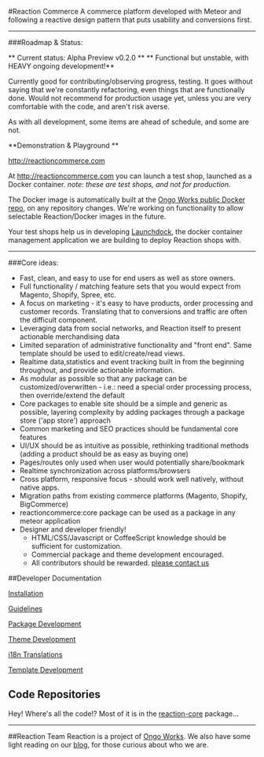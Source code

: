 #Reaction Commerce
A commerce platform developed with Meteor and following a reactive design pattern that puts usability and conversions first.


---
###Roadmap & Status:

** Current status: Alpha Preview v0.2.0 **
** Functional but unstable, with HEAVY ongoing development!**

Currently good for contributing/observing progress, testing. It goes without saying that we're constantly refactoring, even things that are functionally done. Would not recommend for production usage yet, unless you are very comfortable with the code, and aren't risk averse.

As with all development, some items are ahead of schedule, and some are not.

**Demonstration & Playground **

http://reactioncommerce.com

At http://reactioncommerce.com you can launch a test shop, launched as a Docker container. *note: these are test shops, and not for production.*

The Docker image is automatically built at the [Ongo Works public Docker repo](https://index.docker.io/u/ongoworks/), on any repository changes. We're working on functionality to allow selectable Reaction/Docker images in the future.

Your test shops help us in developing [Launchdock](https://github.com/ongoworks/launchdock), the docker container management application we are building to deploy Reaction shops with.


---
###Core ideas:


* Fast, clean, and easy to use for end users as well as store owners.
* Full functionality / matching feature sets that you would expect from Magento, Shopify, Spree, etc.
* A focus on marketing - it's easy to have products, order processing and customer records. Translating that to conversions and traffic are often the difficult component.
* Leveraging data from social networks, and Reaction itself to present actionable merchandising data
* Limited separation of administrative functionality and "front end". Same template should be used to edit/create/read views.
* Realtime data,statistics and event tracking built in from the beginning throughout, and provide actionable information.
* As modular as possible so that any package can be customized/overwritten - i.e.: need a special order processing process, then override/extend the default
* Core packages to enable site should be a simple and generic as possible, layering complexity by adding packages through a package store ('app store') approach
* Common marketing and SEO practices should be fundamental core features
* UI/UX should be as intuitive as possible, rethinking traditional methods (adding a product should be as easy as buying one)
* Pages/routes only used when user would potentially share/bookmark
* Realtime synchronization across platforms/browsers
* Cross platform, responsive focus - should work well natively, without native apps.
* Migration paths from existing commerce platforms (Magento, Shopify, BigCommerce)
* reactioncommerce:core package can be used as a package in any meteor application
* Designer and developer friendly!
    * HTML/CSS/Javascript or CoffeeScript knowledge should be sufficient for customization.
    * Commercial package and theme development encouraged.
    * All contributors should be rewarded. [please contact us](mailto:hello@ongoworks.com)


##Developer Documentation

[Installation](https://github.com/ongoworks/reaction-core/blob/master/docs/installation.md)

[Guidelines](https://github.com/ongoworks/reaction-core/blob/master/docs/conventions.md)

[Package Development](https://github.com/ongoworks/reaction-core/blob/master/docs/packages.md)

[Theme Development](https://github.com/ongoworks/reaction-core/blob/master/docs/themes.md)

[i18n Translations](https://github.com/ongoworks/reaction-core/blob/master/docs/i18n.md)

[Template Development](https://github.com/ongoworks/reaction-core/blob/master/docs/templates.md)


## Code Repositories
Hey! Where's all the code!? Most of it is in the [reaction-core](https://github.com/ongoworks/reaction-core/) package...


---
##Reaction Team
Reaction is a project of [Ongo Works](http://ongoworks.com). We also have some light reading on our [blog](http://thoughts.reactioncommerce.com/), for those curious about who we are.

